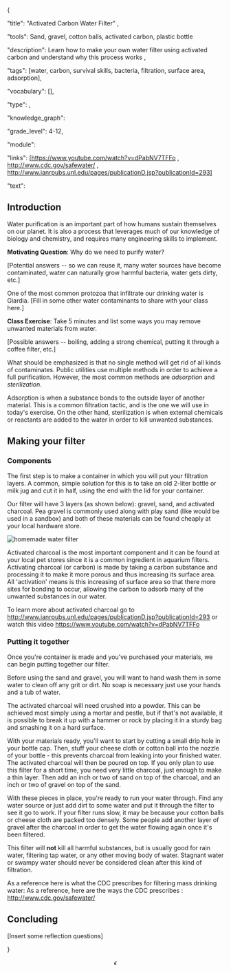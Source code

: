 {

"title": "Activated Carbon Water Filter" ,

"tools": Sand, gravel, cotton balls, activated carbon, plastic bottle

"description": Learn how to make your own water filter using activated carbon and understand why this process works ,

"tags": [water, carbon, survival skills, bacteria, filtration, surface area, adsorption],

"vocabulary": [],

"type": ,

"knowledge_graph": 

"grade_level": 4-12,

"module": 

"links": [https://www.youtube.com/watch?v=dPabNV7TFFo , http://www.cdc.gov/safewater/ , http://www.ianrpubs.unl.edu/pages/publicationD.jsp?publicationId=293]

"text":

## Introduction

Water purification is an important part of how humans sustain themselves on our planet.  It is also a process that leverages much of our knowledge of biology and chemistry, and requires many engineering skills to implement.

**Motivating Question**: Why do we need to purify water?

[Potential answers -- so we can reuse it, many water sources have become contaminated, water can naturally grow harmful bacteria, water gets dirty, etc.]

One of the most common protozoa that infiltrate our drinking water is Giardia.  [Fill in some other water contaminants to share with your class here.]

**Class Exercise**: Take 5 minutes and list some ways you may remove unwanted materials from water.

[Possible answers -- boiling, adding a strong chemical, putting it through a coffee filter, etc.]

What should be emphasized is that no single method will get rid of all kinds of contaminates. Public utilities use multiple methods in order to achieve a full purification.  However, the most common methods are *adsorption* and *sterilization*.  

Adsorption is when a substance bonds to the outside layer of another material.  This is a common filtration tactic, and is the one we will use in today's exercise.  On the other hand, sterilization is when external chemicals or reactants are added to the water in order to kill unwanted substances.  

## Making your filter

### Components

The first step is to make a container in which you will put your filtration layers.  A common, simple solution for this is to take an old 2-liter bottle or milk jug and cut it in half, using the end with the lid for your container.  

Our filter will have 3 layers (as shown below): gravel, sand, and activated charcoal. Pea gravel is commonly used along with play sand (like would be used in a sandbox) and both of these materials can be found cheaply at your local hardware store.  

![homemade water filter](https://thezombieblognet.files.wordpress.com/2013/11/water-filter-charcoal.jpg?w=656)

Activated charcoal is the most important component and it can be found at your local pet stores since it is a common ingredient in aquarium filters. Activating charcoal (or carbon) is made by taking a carbon substance and processing it to make it more porous and thus increasing its surface area.  All 'activation' means is this increasing of surface area so that there more sites for bonding to occur, allowing the carbon to adsorb many of the unwanted substances in our water.  

To learn more about activated charcoal go to http://www.ianrpubs.unl.edu/pages/publicationD.jsp?publicationId=293 or watch this video https://www.youtube.com/watch?v=dPabNV7TFFo

### Putting it together

Once you're container is made and you've purchased your materials, we can begin putting together our filter.

Before using the sand and gravel, you will want to hand wash them in some water to clean off any grit or dirt.  No soap is necessary just use your hands and a tub of water.

The activated charcoal will need crushed into a powder.  This can be achieved most simply using a mortar and pestle, but if that's not available, it is possible to break it up with a hammer or rock by placing it in a sturdy bag and smashing it on a hard surface.

With your materials ready, you'll want to start by cutting a small drip hole in your bottle cap.  Then, stuff your cheese cloth or cotton ball into the nozzle of your bottle - this prevents charcoal from leaking into your finished water.  The activated charcoal will then be poured on top.  If you only plan to use this filter for a short time, you need very little charcoal, just enough to make a thin layer.  Then add an inch or two of sand on top of the charcoal, and an inch or two of gravel on top of the sand.  

With these pieces in place, you're ready to run your water through.  Find any water source or just add dirt to some water and put it through the filter to see it go to work.  If your filter runs slow, it may be because your cotton balls or cheese cloth are packed too densely.  Some people add another layer of gravel after the charcoal in order to get the water flowing again once it's been filtered.

This filter will **not** kill all harmful substances, but is usually good for rain water, filtering tap water, or any other moving body of water.  Stagnant water or swampy water should never be considered clean after this kind of filtration.

As a reference here is what the CDC prescribes for filtering mass drinking water: As a reference, here are the ways the CDC prescribes : http://www.cdc.gov/safewater/


## Concluding



[Insert some reflection questions]

 

}

$$\epsilon$$